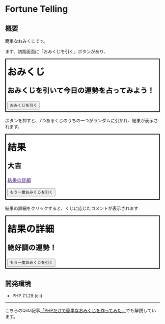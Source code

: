# Fortune Telling
## 概要
簡単なおみくじです。

まず、初期画面に「おみくじを引く」ボタンがあり、

![初期画面](images/button.png)

ボタンを押すと、7つあるくじのうちの一つがランダムに引かれ、結果が表示されます。

![結果画面](images/result.png)

結果の詳細をクリックすると、くじに応じたコメントが表示されます

![詳細画面](images/detail.png)

## 開発環境

- PHP 7.1.29 (cli)

---

こちらのQiita記事[「PHPだけで簡単なおみくじを作ってみた」](https://qiita.com/_Taturon_/items/80158d792e66cad0d3df)でも解説しています。
